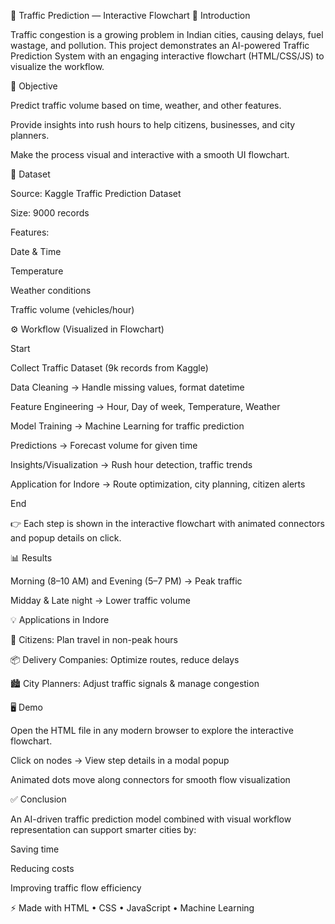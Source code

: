 🚦 Traffic Prediction — Interactive Flowchart
📌 Introduction

Traffic congestion is a growing problem in Indian cities, causing delays, fuel wastage, and pollution.
This project demonstrates an AI-powered Traffic Prediction System with an engaging interactive flowchart (HTML/CSS/JS) to visualize the workflow.

🎯 Objective

Predict traffic volume based on time, weather, and other features.

Provide insights into rush hours to help citizens, businesses, and city planners.

Make the process visual and interactive with a smooth UI flowchart.

📂 Dataset

Source: Kaggle Traffic Prediction Dataset

Size: 9000 records

Features:

Date & Time

Temperature

Weather conditions

Traffic volume (vehicles/hour)

⚙️ Workflow (Visualized in Flowchart)

Start

Collect Traffic Dataset (9k records from Kaggle)

Data Cleaning → Handle missing values, format datetime

Feature Engineering → Hour, Day of week, Temperature, Weather

Model Training → Machine Learning for traffic prediction

Predictions → Forecast volume for given time

Insights/Visualization → Rush hour detection, traffic trends

Application for Indore → Route optimization, city planning, citizen alerts

End

👉 Each step is shown in the interactive flowchart with animated connectors and popup details on click.

📊 Results

Morning (8–10 AM) and Evening (5–7 PM) → Peak traffic

Midday & Late night → Lower traffic volume

💡 Applications in Indore

🚗 Citizens: Plan travel in non-peak hours

📦 Delivery Companies: Optimize routes, reduce delays

🏙 City Planners: Adjust traffic signals & manage congestion

🖥 Demo

Open the HTML file in any modern browser to explore the interactive flowchart.

Click on nodes → View step details in a modal popup

Animated dots move along connectors for smooth flow visualization

✅ Conclusion

An AI-driven traffic prediction model combined with visual workflow representation can support smarter cities by:

Saving time

Reducing costs

Improving traffic flow efficiency

⚡ Made with HTML • CSS • JavaScript • Machine Learning
